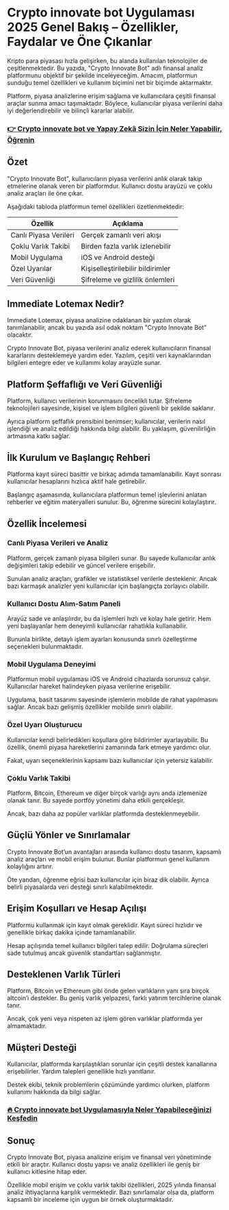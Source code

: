 # Crypto innovate bot Uygulaması 2025 Genel Bakış – Özellikler, Faydalar ve Öne Çıkanlar
   
Kripto para piyasası hızla gelişirken, bu alanda kullanılan teknolojiler de çeşitlenmektedir. Bu yazıda, "Crypto Innovate Bot" adlı finansal analiz platformunu objektif bir şekilde inceleyeceğim. Amacım, platformun sunduğu temel özellikleri ve kullanım biçimini net bir biçimde aktarmaktır.

Platform, piyasa analizlerine erişim sağlama ve kullanıcılara çeşitli finansal araçlar sunma amacı taşımaktadır. Böylece, kullanıcılar piyasa verilerini daha iyi değerlendirebilir ve bilinçli kararlar alabilir.

### [👉  Crypto innovate bot ve Yapay Zekâ Sizin İçin Neler Yapabilir, Öğrenin](https://t.co/OejuUTPpIe)
## Özet  
"Crypto Innovate Bot", kullanıcıların piyasa verilerini anlık olarak takip etmelerine olanak veren bir platformdur. Kullanıcı dostu arayüzü ve çoklu analiz araçları ile öne çıkar.  

Aşağıdaki tabloda platformun temel özellikleri özetlenmektedir:

| Özellik              | Açıklama                                  |
|----------------------|-------------------------------------------|
| Canlı Piyasa Verileri| Gerçek zamanlı veri akışı                  |
| Çoklu Varlık Takibi  | Birden fazla varlık izlenebilir            |
| Mobil Uygulama       | iOS ve Android desteği                      |
| Özel Uyarılar        | Kişiselleştirilebilir bildirimler         |
| Veri Güvenliği       | Şifreleme ve gizlilik önlemleri             |

## Immediate Lotemax Nedir?  
Immediate Lotemax, piyasa analizine odaklanan bir yazılım olarak tanımlanabilir, ancak bu yazıda asıl odak noktam "Crypto Innovate Bot" olacaktır.  

Crypto Innovate Bot, piyasa verilerini analiz ederek kullanıcıların finansal kararlarını desteklemeye yardım eder. Yazılım, çeşitli veri kaynaklarından bilgileri entegre eder ve kullanımı kolay arayüzle sunar.

## Platform Şeffaflığı ve Veri Güvenliği  
Platform, kullanıcı verilerinin korunmasını öncelikli tutar. Şifreleme teknolojileri sayesinde, kişisel ve işlem bilgileri güvenli bir şekilde saklanır.  

Ayrıca platform şeffaflık prensibini benimser; kullanıcılar, verilerin nasıl işlendiği ve analiz edildiği hakkında bilgi alabilir. Bu yaklaşım, güvenilirliğin artmasına katkı sağlar.

## İlk Kurulum ve Başlangıç Rehberi  
Platforma kayıt süreci basittir ve birkaç adımda tamamlanabilir. Kayıt sonrası kullanıcılar hesaplarını hızlıca aktif hale getirebilir.  

Başlangıç aşamasında, kullanıcılara platformun temel işlevlerini anlatan rehberler ve eğitim materyalleri sunulur. Bu, öğrenme sürecini kolaylaştırır.

## Özellik İncelemesi  

### Canlı Piyasa Verileri ve Analiz  
Platform, gerçek zamanlı piyasa bilgileri sunar. Bu sayede kullanıcılar anlık değişimleri takip edebilir ve güncel verilere erişebilir.  

Sunulan analiz araçları, grafikler ve istatistiksel verilerle desteklenir. Ancak bazı karmaşık analizler yeni kullanıcılar için başlangıçta zorlayıcı olabilir.

### Kullanıcı Dostu Alım-Satım Paneli  
Arayüz sade ve anlaşılırdır, bu da işlemleri hızlı ve kolay hale getirir. Hem yeni başlayanlar hem deneyimli kullanıcılar rahatlıkla kullanabilir.  

Bununla birlikte, detaylı işlem ayarları konusunda sınırlı özelleştirme seçenekleri bulunmaktadır.

### Mobil Uygulama Deneyimi  
Platformun mobil uygulaması iOS ve Android cihazlarda sorunsuz çalışır. Kullanıcılar hareket halindeyken piyasa verilerine erişebilir.  

Uygulama, basit tasarımı sayesinde işlemlerin mobilde de rahat yapılmasını sağlar. Ancak bazı gelişmiş özellikler mobilde sınırlı olabilir.

### Özel Uyarı Oluşturucu  
Kullanıcılar kendi belirledikleri koşullara göre bildirimler ayarlayabilir. Bu özellik, önemli piyasa hareketlerini zamanında fark etmeye yardımcı olur.  

Fakat, uyarı seçeneklerinin kapsamı bazı kullanıcılar için yetersiz kalabilir.

### Çoklu Varlık Takibi  
Platform, Bitcoin, Ethereum ve diğer birçok varlığı aynı anda izlemenize olanak tanır. Bu sayede portföy yönetimi daha etkili gerçekleşir.  

Ancak, bazı daha az popüler varlıklar platformda desteklenmeyebilir.

## Güçlü Yönler ve Sınırlamalar  
Crypto Innovate Bot’un avantajları arasında kullanıcı dostu tasarım, kapsamlı analiz araçları ve mobil erişim bulunur. Bunlar platformun genel kullanım kolaylığını artırır.  

Öte yandan, öğrenme eğrisi bazı kullanıcılar için biraz dik olabilir. Ayrıca belirli piyasalarda veri desteği sınırlı kalabilmektedir.

## Erişim Koşulları ve Hesap Açılışı  
Platformu kullanmak için kayıt olmak gereklidir. Kayıt süreci hızlıdır ve genellikle birkaç dakika içinde tamamlanabilir.  

Hesap açılışında temel kullanıcı bilgileri talep edilir. Doğrulama süreçleri sade tutulmuş ancak güvenlik standartları sağlanmıştır.

## Desteklenen Varlık Türleri  
Platform, Bitcoin ve Ethereum gibi önde gelen varlıkların yanı sıra birçok altcoin’i destekler. Bu geniş varlık yelpazesi, farklı yatırım tercihlerine olanak tanır.  

Ancak, çok yeni veya nispeten az işlem gören varlıklar platformda yer almamaktadır.

## Müşteri Desteği  
Kullanıcılar, platformda karşılaştıkları sorunlar için çeşitli destek kanallarına erişebilirler. Yardım talepleri genellikle hızlı yanıtlanır.  

Destek ekibi, teknik problemlerin çözümünde yardımcı olurken, platform kullanımı hakkında da bilgi sağlar.

### [🔥 Crypto innovate bot Uygulamasıyla Neler Yapabileceğinizi Keşfedin](https://t.co/OejuUTPpIe)
## Sonuç  
Crypto Innovate Bot, piyasa analizine erişim ve finansal veri yönetiminde etkili bir araçtır. Kullanıcı dostu yapısı ve analiz özellikleri ile geniş bir kullanıcı kitlesine hitap eder.  

Özellikle mobil erişim ve çoklu varlık takibi özellikleri, 2025 yılında finansal analiz ihtiyaçlarına karşılık vermektedir. Bazı sınırlamalar olsa da, platform kapsamlı bir inceleme için uygun bir örnek oluşturmaktadır.